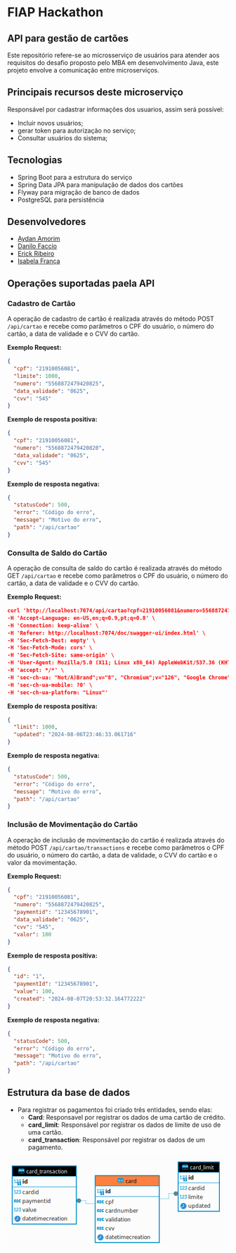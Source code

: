 # FIAP Hackathon
## API para gestão de cartões

Este repositório refere-se ao microsserviço de usuários para atender aos requisitos do desafio proposto pelo
MBA em desenvolvimento Java, este projeto envolve a comunicação entre microserviços.

## Principais recursos deste microserviço

Responsável por cadastrar informações dos usuarios, assim será possível:
* Incluir novos usuários;
* gerar token para autorização no serviço;
* Consultar usuários do sistema;

## Tecnologias

* Spring Boot para a estrutura do serviço
* Spring Data JPA para manipulação de dados dos cartões
* Flyway para migração de banco de dados
* PostgreSQL para persistência

## Desenvolvedores

- [Aydan Amorim](https://github.com/AydanAmorim)
- [Danilo Faccio](https://github.com/DFaccio)
- [Erick Ribeiro](https://github.com/erickmatheusribeiro)
- [Isabela França](https://github.com/fysabelah)

## Operações suportadas paela API
### Cadastro de Cartão
A operação de cadastro de cartão é realizada através do método POST `/api/cartao` e recebe como parâmetros o CPF do usuário, o número do cartão, a data de validade e o CVV do cartão.

**Exemplo Request:**
```json
{
  "cpf": "21910056081",
  "limite": 1000,
  "numero": "5568872479420825",
  "data_validade": "0625",
  "cvv": "545"
}
```
**Exemplo de resposta positiva:**
```json
{
  "cpf": "21910056081",
  "numero": "5568872479420820",
  "data_validade": "0625",
  "cvv": "545"
}
```
**Exemplo de resposta negativa:**
```json
{
  "statusCode": 500,
  "error": "Código do erro",
  "message": "Motivo do erro",
  "path": "/api/cartao"
}
```
### Consulta de Saldo do Cartão
A operação de consulta de saldo do cartão é realizada através do método GET `/api/cartao` e recebe como parâmetros o CPF do usuário, o número do cartão, a data de validade e o CVV do cartão.

**Exemplo Request:**
```json
curl 'http://localhost:7074/api/cartao?cpf=21910056081&numero=5568872479420825&data=0625&cvv=545' \
-H 'Accept-Language: en-US,en;q=0.9,pt;q=0.8' \
-H 'Connection: keep-alive' \
-H 'Referer: http://localhost:7074/doc/swagger-ui/index.html' \
-H 'Sec-Fetch-Dest: empty' \
-H 'Sec-Fetch-Mode: cors' \
-H 'Sec-Fetch-Site: same-origin' \
-H 'User-Agent: Mozilla/5.0 (X11; Linux x86_64) AppleWebKit/537.36 (KHTML, like Gecko) Chrome/126.0.0.0 Safari/537.36' \
-H 'accept: */*' \
-H 'sec-ch-ua: "Not/A)Brand";v="8", "Chromium";v="126", "Google Chrome";v="126"' \
-H 'sec-ch-ua-mobile: ?0' \
-H 'sec-ch-ua-platform: "Linux"'
```
**Exemplo de resposta positiva:**
```json
{
  "limit": 1000,
  "updated": "2024-08-06T23:46:33.061716"
}
```
**Exemplo de resposta negativa:**
```json
{
  "statusCode": 500,
  "error": "Código do erro",
  "message": "Motivo do erro",
  "path": "/api/cartao"
}
```
### Inclusão de Movimentação do Cartão
A operação de inclusão de movimentação do cartão é realizada através do método POST `/api/cartao/transactions` e recebe como parâmetros o CPF do usuário, o número do cartão, a data de validade, o CVV do cartão e o valor da movimentação.

**Exemplo Request:**
```json
{
  "cpf": "21910056081",
  "numero": "5568872479420825",
  "paymentid": "12345678901",
  "data_validade": "0625",
  "cvv": "545",
  "valor": 100
}
```
**Exemplo de resposta positiva:**
```json
{
  "id": "1",
  "paymentId": "12345678901",
  "value": 100,
  "created": "2024-08-07T20:53:32.164772222"
}
```

**Exemplo de resposta negativa:**
```json
{
  "statusCode": 500,
  "error": "Código do erro",
  "message": "Motivo do erro",
  "path": "/api/cartao"
}
```

## Estrutura da base de dados
* Para registrar os pagamentos foi criado três entidades, sendo elas:
  * **Card**: Responsavel por registrar os dados de uma cartão de crédito.
  * **card_limit**: Responsável por registrar os dados de limite de uso de uma cartão.
  * **card_transaction**: Responsável por registrar os dados de um pagamento.

![Estrutura_de_Dados](img/EstruturaDados.png)
